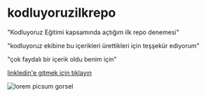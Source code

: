 # kodluyoruzilkrepo
"Kodluyoruz Eğitimi kapsamında açtığım ilk repo denemesi"

"kodluyoruz ekibine bu içerikleri ürettikleri için teşşekür ediyorum"

"çok faydalı bir içerik oldu benim için"



[linkledin'e gitmek için tıklayın](https://www.linkedin.com/in/nurgulay)

![lorem picsum gorsel](https://picsum.photos/200/300)